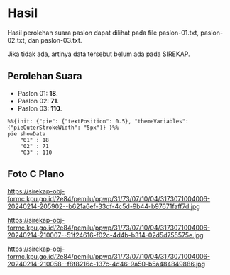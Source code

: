 # Hasil

Hasil perolehan suara paslon dapat dilihat pada file paslon-01.txt, paslon-02.txt, dan paslon-03.txt.

Jika tidak ada, artinya data tersebut belum ada pada SIREKAP.

## Perolehan Suara

 * Paslon 01: **18**.
 * Paslon 02: **71**.
 * Paslon 03: **110**.

```mermaid
%%{init: {"pie": {"textPosition": 0.5}, "themeVariables": {"pieOuterStrokeWidth": "5px"}} }%%
pie showData
    "01" : 18
    "02" : 71
    "03" : 110
```
## Foto C Plano

https://sirekap-obj-formc.kpu.go.id/2e84/pemilu/ppwp/31/73/07/10/04/3173071004006-20240214-205902--b621a6ef-33df-4c5d-9b44-b97671faff7d.jpg

https://sirekap-obj-formc.kpu.go.id/2e84/pemilu/ppwp/31/73/07/10/04/3173071004006-20240214-210007--51f24616-f02c-4d4b-b314-02d5d755575e.jpg

https://sirekap-obj-formc.kpu.go.id/2e84/pemilu/ppwp/31/73/07/10/04/3173071004006-20240214-210058--f8f8216c-137c-4d46-9a50-b5a484849886.jpg
